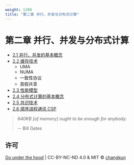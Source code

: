 ```yaml
---
weight: 1200
title: "第二章 并行、并发与分布式计算"
---
```


# 第二章 并行、并发与分布式计算

- [2.1 并行、并发的基本概念](./define.md)
- [2.2 缓存技术](./cache.md)
    + UMA
    + NUMA
    + 一致性协议
    + 真假共享
- [2.3 性能模型](./perfs.md)
- [2.4 分布式计算的基本概念](./distributed.md)
- [2.5 共识技术](./consensus.md)
- [2.6 顺序进程通讯 CSP](./csp.md)

> _640KB [of memory] ought to be enough for anybody._
>
> -- Bill Gates

## 许可

[Go under the hood](https://github.com/changkun/go-under-the-hood) | CC-BY-NC-ND 4.0 & MIT &copy; [changkun](https://changkun.de)
